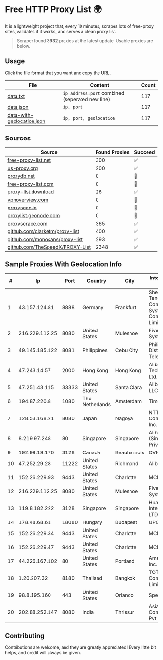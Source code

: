 
# Free HTTP Proxy List 🌍

It is a lightweight project that, every 10 minutes, scrapes lots of free-proxy sites, validates if it works, and serves a clean proxy list.


> Scraper found **3932** proxies at the latest update. Usable proxies are below.

## Usage

Click the file format that you want and copy the URL.


|File|Content|Count|
|----|-------|-----|
|[data.txt](https://raw.githubusercontent.com/themiralay/Proxy-List-World/master/data.txt)|`ip_address:port` combined (seperated new line)|117|
|[data.json](https://raw.githubusercontent.com/themiralay/Proxy-List-World/master/data.json)|`ip, port`|117|
|[data-with-geolocation.json](https://raw.githubusercontent.com/themiralay/Proxy-List-World/master/data-with-geolocation.json)|`ip, port, geolocation`|117|

## Sources

|Source|Found Proxies|Succeed|
|------|-------------|-------|
|[free-proxy-list.net](https://free-proxy-list.net)|300|✅|
|[us-proxy.org](https://www.us-proxy.org)|200|✅|
|[proxydb.net](http://proxydb.net)|0|🚫|
|[free-proxy-list.com](https://free-proxy-list.com/?page=&port=&type%5B%5D=http&type%5B%5D=https&up_time=0&search=Search)|0|🚫|
|[proxy-list.download](https://www.proxy-list.download/HTTP)|26|✅|
|[vpnoverview.com](https://vpnoverview.com/privacy/anonymous-browsing/free-proxy-servers)|0|🚫|
|[proxyscan.io](https://www.proxyscan.io)|0|🚫|
|[proxylist.geonode.com](https://proxylist.geonode.com/api/proxy-list?limit=300&page=1&sort_by=lastChecked&sort_type=desc&protocols=http,https)|0|🚫|
|[proxyscrape.com](https://api.proxyscrape.com/v2/?request=displayproxies&protocol=http&timeout=10000&country=all&ssl=all&anonymity=all)|365|✅|
|[github.com/clarketm/proxy-list](https://raw.githubusercontent.com/clarketm/proxy-list/master/proxy-list-raw.txt)|400|✅|
|[github.com/monosans/proxy-list](https://raw.githubusercontent.com/monosans/proxy-list/main/proxies/http.txt)|293|✅|
|[github.com/TheSpeedX/PROXY-List](https://raw.githubusercontent.com/TheSpeedX/PROXY-List/master/http.txt)|2348|✅|


## Sample Proxies With Geolocation Info

|#|Ip|Port|Country|City|Internet Service Provider|
|-|--|----|-------|----|-------------------------|
|1|43.157.124.81|8888|Germany|Frankfurt|Shenzhen Tencent Computer Systems Company Limited|
|2|216.229.112.25|8080|United States|Muleshoe|Five Area Systems, LLC|
|3|49.145.185.122|8081|Philippines|Cebu City|Philippine Long Distance Telephone Co.|
|4|47.243.14.57|2000|Hong Kong|Hong Kong|Alibaba (US) Technology Co., Ltd.|
|5|47.251.43.115|33333|United States|Santa Clara|Alibaba Cloud LLC|
|6|194.87.220.8|1080|The Netherlands|Amsterdam|TimeWeb Ltd.|
|7|128.53.168.21|8080|Japan|Nagoya|NTT PC Communications, Inc.|
|8|8.219.97.248|80|Singapore|Singapore|Alibaba Cloud (Singapore) Private Limited|
|9|192.99.19.170|3128|Canada|Beauharnois|OVH SAS|
|10|47.252.29.28|11222|United States|Richmond|Alibaba.com LLC|
|11|152.26.229.93|9443|United States|Charlotte|MCNC|
|12|216.229.112.25|8080|United States|Muleshoe|Five Area Systems, LLC|
|13|119.8.182.222|3128|Singapore|Singapore|Huawei International Pte. LTD|
|14|178.48.68.61|18080|Hungary|Budapest|UPC|
|15|152.26.229.34|9443|United States|Charlotte|MCNC|
|16|152.26.229.47|9443|United States|Charlotte|MCNC|
|17|44.226.167.102|80|United States|Portland|Amazon.com, Inc.|
|18|1.20.207.32|8180|Thailand|Bangkok|TOT Public Company Limited|
|19|98.8.195.160|443|United States|Orlando|Spectrum|
|20|202.88.252.147|8080|India|Thrissur|Asianet Satellite Communications Pvt Ltd|



## Contributing

Contributions are welcome, and they are greatly appreciated! Every
little bit helps, and credit will always be given.

